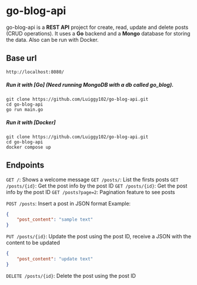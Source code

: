 # go-blog-api

go-blog-api is a **REST API** project for create, read, update and delete posts (CRUD operations). It uses a **Go** backend and a **Mongo** database for storing the data.
Also can be run with Docker.

## Base url
```
http://localhost:8080/
```

##### Run it with [Go] (Need running MongoDB with a db called *go_blog*).
```
git clone https://github.com/Luiggy102/go-blog-api.git
cd go-blog-api
go run main.go
```

##### Run it with [Docker]
```
git clone https://github.com/Luiggy102/go-blog-api.git
cd go-blog-api
docker compose up
```

## Endpoints
`GET /`: Shows a welcome message
`GET /posts/`: List the firsts posts
`GET /posts/{id}`: Get the post info by the post ID
`GET /posts/{id}`: Get the post info by the post ID
`GET /posts?page=2`: Pagination feature to see posts

`POST /posts`: Insert a post in JSON format
Example:
```json
{
    "post_content": "sample text"
}
```
`PUT /posts/{id}`: Update the post using the post ID, receive a JSON with the content to be updated
```json
{
    "post_content": "update text"
}
```

`DELETE /posts/{id}`: Delete the post using the post ID

